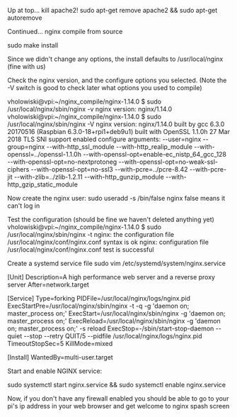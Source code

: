 Up at top... kill apache2!
sudo apt-get remove apache2 && sudo apt-get autoremove

Continued... nginx compile from source

sudo make install

Since we didn't change any options, the install defaults to /usr/local/nginx (fine with us)

Check the nginx version, and the configure options you selected. (Note the -V switch is good to check later what options you used to compile)

vholowiski@vpi:~/nginx_compile/nginx-1.14.0 $ sudo /usr/local/nginx/sbin/nginx -v
nginx version: nginx/1.14.0
vholowiski@vpi:~/nginx_compile/nginx-1.14.0 $ sudo /usr/local/nginx/sbin/nginx -V
nginx version: nginx/1.14.0
built by gcc 6.3.0 20170516 (Raspbian 6.3.0-18+rpi1+deb9u1)
built with OpenSSL 1.1.0h  27 Mar 2018
TLS SNI support enabled
configure arguments: --user=nginx --group=nginx --with-http_ssl_module --with-http_realip_module --with-openssl=../openssl-1.1.0h --with-openssl-opt=enable-ec_nistp_64_gcc_128 --with-openssl-opt=no-nextprotoneg --with-openssl-opt=no-weak-ssl-ciphers --with-openssl-opt=no-ssl3 --with-pcre=../pcre-8.42 --with-pcre-jit --with-zlib=../zlib-1.2.11 --with-http_gunzip_module --with-http_gzip_static_module

Now create the nginx user:
sudo useradd -s /bin/false nginx
false means it can't log in

Test the configuration (should be fine we haven't deleted anything yet)
vholowiski@vpi:~/nginx_compile/nginx-1.14.0 $ sudo /usr/local/nginx/sbin/nginx -t
nginx: the configuration file /usr/local/nginx/conf/nginx.conf syntax is ok
nginx: configuration file /usr/local/nginx/conf/nginx.conf test is successful

Create a systemd service file
sudo vim /etc/systemd/system/nginx.service

[Unit]
Description=A high performance web server and a reverse proxy server
After=network.target

[Service]
Type=forking
PIDFile=/usr/local/nginx/logs/nginx.pid
ExecStartPre=/usr/local/nginx/sbin/nginx -t -q -g 'daemon on; master_process on;'
ExecStart=/usr/local/nginx/sbin/nginx -g 'daemon on; master_process on;'
ExecReload=/usr/local/nginx/sbin/nginx -g 'daemon on; master_process on;' -s reload
ExecStop=-/sbin/start-stop-daemon --quiet --stop --retry QUIT/5 --pidfile /usr/local/nginx/logs/nginx.pid
TimeoutStopSec=5
KillMode=mixed

[Install]
WantedBy=multi-user.target

Start and enable NGINX service:

sudo systemctl start nginx.service && sudo systemctl enable nginx.service

Now, if you don't have any firewall enabled you should be able to go to your pi's ip address in your web browser and get welcome to nginx spash screen

